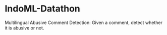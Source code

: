 # IndoML-Datathon
Multilingual Abusive Comment Detection: Given a comment, detect whether it is abusive or not.
